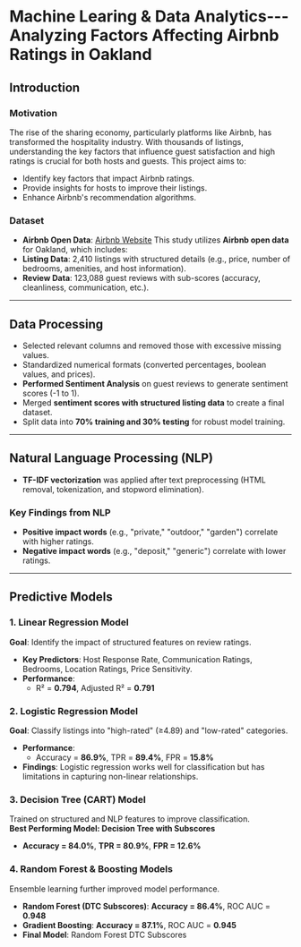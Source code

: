 # Machine Learing & Data Analytics---Analyzing Factors Affecting Airbnb Ratings in Oakland

## Introduction
### **Motivation**
The rise of the sharing economy, particularly platforms like Airbnb, has transformed the hospitality industry. With thousands of listings, understanding the key factors that influence guest satisfaction and high ratings is crucial for both hosts and guests. This project aims to:
- Identify key factors that impact Airbnb ratings.
- Provide insights for hosts to improve their listings.
- Enhance Airbnb's recommendation algorithms.

### **Dataset**
- **Airbnb Open Data**: [Airbnb Website](https://insideairbnb.com/get-the-data.html)
This study utilizes **Airbnb open data** for Oakland, which includes:
- **Listing Data**: 2,410 listings with structured details (e.g., price, number of bedrooms, amenities, and host information).
- **Review Data**: 123,088 guest reviews with sub-scores (accuracy, cleanliness, communication, etc.).

---

## **Data Processing**
- Selected relevant columns and removed those with excessive missing values.
- Standardized numerical formats (converted percentages, boolean values, and prices).
- **Performed Sentiment Analysis** on guest reviews to generate sentiment scores (-1 to 1).
- Merged **sentiment scores with structured listing data** to create a final dataset.
- Split data into **70% training and 30% testing** for robust model training.

---

## **Natural Language Processing (NLP)**
- **TF-IDF vectorization** was applied after text preprocessing (HTML removal, tokenization, and stopword elimination).  
### **Key Findings from NLP**
- **Positive impact words** (e.g., "private," "outdoor," "garden") correlate with higher ratings.
- **Negative impact words** (e.g., "deposit," "generic") correlate with lower ratings.

---

## **Predictive Models**
### **1. Linear Regression Model**
**Goal**: Identify the impact of structured features on review ratings.  
- **Key Predictors**: Host Response Rate, Communication Ratings, Bedrooms, Location Ratings, Price Sensitivity.
- **Performance**:
  - R² = **0.794**, Adjusted R² = **0.791**

### **2. Logistic Regression Model**
**Goal**: Classify listings into "high-rated" (≥4.89) and "low-rated" categories.  
- **Performance**:
  - Accuracy = **86.9%**, TPR = **89.4%**, FPR = **15.8%**
- **Findings**: Logistic regression works well for classification but has limitations in capturing non-linear relationships.

### **3. Decision Tree (CART) Model**
Trained on structured and NLP features to improve classification.  
**Best Performing Model: Decision Tree with Subscores**
- **Accuracy = 84.0%**, **TPR = 80.9%**, **FPR = 12.6%**

### **4. Random Forest & Boosting Models**
Ensemble learning further improved model performance.
- **Random Forest (DTC Subscores)**: **Accuracy = 86.4%**, ROC AUC = **0.948**
- **Gradient Boosting**: **Accuracy = 87.1%**, ROC AUC = **0.945**
- **Final Model**: Random Forest DTC Subscores
